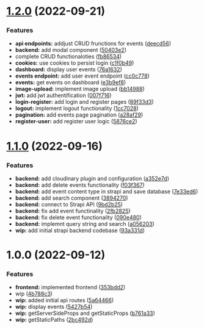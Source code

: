 # [1.2.0](https://github.com/paulAlexSerban/tpl--nextjs-ssr/compare/v1.1.0...v1.2.0) (2022-09-21)


### Features

* **api endpoints:** addjust CRUD frunctions for events ([deecd56](https://github.com/paulAlexSerban/tpl--nextjs-ssr/commit/deecd56053b557b497e6d071b3c52b3e8943ceb2))
* **backend:** add modal component ([50403e2](https://github.com/paulAlexSerban/tpl--nextjs-ssr/commit/50403e2041f460829f6acfc2fa5342d8ea1c32fb))
* complete CRUD functionaloties ([fb86534](https://github.com/paulAlexSerban/tpl--nextjs-ssr/commit/fb86534a6edcb0edde11d3397cb95c062a00e39c))
* **cookies:** use cookies to persist login ([c1f0b49](https://github.com/paulAlexSerban/tpl--nextjs-ssr/commit/c1f0b49838833fdcb70a8e9a8e589c22d58337e7))
* **dashboard:** display user events ([76a1632](https://github.com/paulAlexSerban/tpl--nextjs-ssr/commit/76a1632a8ddb8f2601a7a764c97e1a189d8497eb))
* **events endpoint:** add user event endpoint ([cc0c778](https://github.com/paulAlexSerban/tpl--nextjs-ssr/commit/cc0c77877ed141350c0e17f8599fb44fd20b551a))
* **events:** get events on dashboard ([e3b9ef8](https://github.com/paulAlexSerban/tpl--nextjs-ssr/commit/e3b9ef8d4e3aaf39715e2b09c0c64b6371f7f1d6))
* **image-upload:** implement image upload ([bb14988](https://github.com/paulAlexSerban/tpl--nextjs-ssr/commit/bb149889e6b311ceda1422be00eea1a9e5946f20))
* **jwt:** add jwt authentification ([007f716](https://github.com/paulAlexSerban/tpl--nextjs-ssr/commit/007f7163199a3be94f89cadb293bf14091433778))
* **login-register:** add login and register pages ([89f33d3](https://github.com/paulAlexSerban/tpl--nextjs-ssr/commit/89f33d36ce790a77fe0d3bc9a5223a70d1f795c8))
* **logout:** implement logout functionality ([1cc7028](https://github.com/paulAlexSerban/tpl--nextjs-ssr/commit/1cc702861b44aa42af9e61d85d00999d2948b1cb))
* **pagination:** add events page pagination ([a28af29](https://github.com/paulAlexSerban/tpl--nextjs-ssr/commit/a28af296551a73df863c638695aab16de76b695c))
* **register-user:** add register user logic ([5876ce2](https://github.com/paulAlexSerban/tpl--nextjs-ssr/commit/5876ce272916112761b210d83c4af2c15cfedaf5))

# [1.1.0](https://github.com/paulAlexSerban/tpl--nextjs-ssr/compare/v1.0.0...v1.1.0) (2022-09-16)


### Features

* **backend:** add cloudinary plugin and configuration ([a352e7d](https://github.com/paulAlexSerban/tpl--nextjs-ssr/commit/a352e7da14fa051c7f342c259329bd5d5be5ee4b))
* **backend:** add delete events functionality ([f03f367](https://github.com/paulAlexSerban/tpl--nextjs-ssr/commit/f03f367517b48061a2e35b64e304b9962ed244bd))
* **backend:** add event content type in strapi and save database ([7e33ed6](https://github.com/paulAlexSerban/tpl--nextjs-ssr/commit/7e33ed66238da44260bb7f31eea225b53563a1c0))
* **backend:** add search component ([3894270](https://github.com/paulAlexSerban/tpl--nextjs-ssr/commit/389427083f3c90af59c6d7b358e98cdb4ae37da9))
* **backend:** connect to Strapi API ([9bd2b25](https://github.com/paulAlexSerban/tpl--nextjs-ssr/commit/9bd2b251f486f57206798906770d6ede2e3dc866))
* **backend:** fix add event functinality ([2fb2825](https://github.com/paulAlexSerban/tpl--nextjs-ssr/commit/2fb28251ca852fab14f4ae754a2bea882c52c23b))
* **backend:** fix delete event functionality ([090e480](https://github.com/paulAlexSerban/tpl--nextjs-ssr/commit/090e480b9b4d4d196fc8ea8b82d3870c7f74f0ab))
* **backend:** implemnt query string and search ([a056203](https://github.com/paulAlexSerban/tpl--nextjs-ssr/commit/a0562037dfea0ee1f18e5056153170df8f2a938b))
* **wip:** add initial strapi backend codebase ([93a331d](https://github.com/paulAlexSerban/tpl--nextjs-ssr/commit/93a331dd9aeb0ff8b1788a22d4aa968e5d44c069))

# 1.0.0 (2022-09-12)


### Features

* **frontend:** implemented frontend ([353bdd2](https://github.com/paulAlexSerban/tpl--nextjs/commit/353bdd2029ce1a9ceaa29388f68e4fbe72fb62d8))
* wip ([4b788c3](https://github.com/paulAlexSerban/tpl--nextjs/commit/4b788c3e8dd23bac860c118d6fe39f28be1b2d4b))
* **wip:** added initial api routes ([5a64466](https://github.com/paulAlexSerban/tpl--nextjs/commit/5a644661c4306e3625b3c68a1c86179bcaaad8da))
* **wip:** display events ([5427b54](https://github.com/paulAlexSerban/tpl--nextjs/commit/5427b54175f3fb9fe32f950623229e83a93bec97))
* **wip:** getServerSideProps and getStaticProps ([b761a33](https://github.com/paulAlexSerban/tpl--nextjs/commit/b761a338b40794f20ceab0b217b45afff728a8d3))
* **wip:** getStaticPaths ([2bc492d](https://github.com/paulAlexSerban/tpl--nextjs/commit/2bc492d246cd53bb6f43a07f7e2394a33387adfd))
